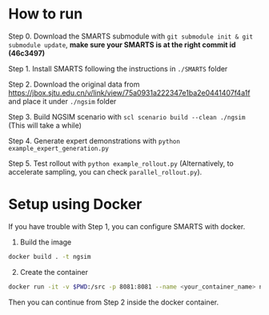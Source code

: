 # How to run

Step 0. Download the SMARTS submodule with `git submodule init & git submodule update`, **make sure your SMARTS is at the right commit id (46c3497)**

Step 1. Install SMARTS following the instructions in `./SMARTS` folder

Step 2. Download the original data from <https://jbox.sjtu.edu.cn/v/link/view/75a0931a222347e1ba2e0441407f4a1f> and place it under `./ngsim` folder

Step 3. Build NGSIM scenario with `scl scenario build --clean ./ngsim` (This will take a while)

Step 4. Generate expert demonstrations with `python example_expert_generation.py`

Step 5. Test rollout with `python example_rollout.py` (Alternatively, to accelerate sampling, you can check `parallel_rollout.py`).

# Setup using Docker

If you have trouble with Step 1, you can configure SMARTS with docker. 

1. Build the image

```bash
docker build . -t ngsim
```

2. Create the container
```bash
docker run -it -v $PWD:/src -p 8081:8081 --name <your_container_name> ngsim bash
```

Then you can continue from Step 2 inside the docker container.

<!-- 
# Troubleshooting

1. **TypeError: export_glb() got an unexpected keyword argument 'extras'**
  
    Try install an alternative version of trimesh with:
    ```bash
    pip install trimesh==3.9.20
    ``` -->
